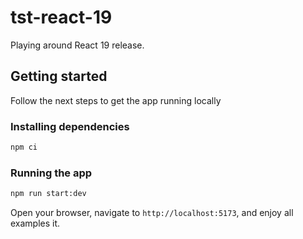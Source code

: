 # tst-react-19
Playing around React 19 release.

## Getting started
Follow the next steps to get the app running locally

### Installing dependencies

```sh
npm ci
```

### Running the app

```sh
npm run start:dev
```

Open your browser, navigate to `http://localhost:5173`, and enjoy all examples it.
